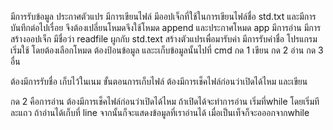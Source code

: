 มีการรับข้อมูล 
ประกาศตัวแปร 
มีการเขียนไฟล์ มีออปเจ็กที่ใช้ในการเขียนไฟล์ชื่อ std.txt และมีการบันทึกต่อไปเรื่อย จึงต้องเปลี่ยนโหมดจึงใช้โหมด append และประกาศโหมด app
มีการอ่าน มีการสร้างออปเจ็ก มีชื่อว่า readfile ผูกกับ std.text สร้างตัวแปรเพื่อมารับค่า
มีการรับค่าชื่อ
โปรแกรมเริ่มใช้ โดยต้องเลือกโหมด
ต้องป้อนข้อมูล และะเก็บข้อมูลนั้นไปที่ cmd 
กด 1 เขียน
กด 2 อ่าน
กด 3 อื่น

ต้องมีการรับชื่อ เก็บไว้ในเนม
ขั้นตอนการเก็บไฟล์ ต้องมีการเช็คไฟล์ก่อนว่าเปิดได้ไหม
และเขียน

กด 2 
คือการอ่าน ต้องมีการเช็คไฟล์ก่อนว่าเปิดได้ไหม ถ้าเปิดได้จะทำการอ่าน เริ่มที่while โดยเริ่มทีละแถว ถ้าอ่านได้เก็บที่ line
จากนั้นก็จะแสดงข้อมูลที่เราอ่านได้ เมื่อเป็นเท็จก็จะอออกจากwhile 






